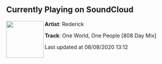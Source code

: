 ## Currently Playing on SoundCloud

[<img align="left" width="100" src="https://i1.sndcdn.com/artworks-rSoM1oyMtqMQGfu6-3UpLtA-t50x50.jpg">](https://soundcloud.com/rederickmusic/one-world-one-people-808-day-mix)

**Artist**: Rederick 

**Track**: One World, One People [808 Day Mix]

Last updated at 08/08/2020 13:12
